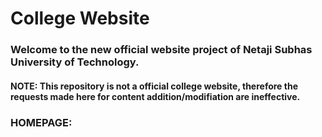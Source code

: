 # College Website

### Welcome to the new official website project of Netaji Subhas University of Technology.
#### NOTE: This repository is not a official college website, therefore the requests made here for content addition/modifiation are ineffective.

### HOMEPAGE:
